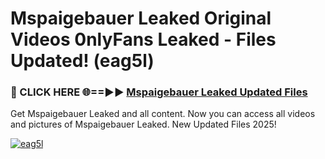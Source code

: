 # Mspaigebauer Leaked Original Videos 0nlyFans Leaked - Files Updated! (eag5l)

<h3>🔴 CLICK HERE 🌐==►► <a href="https://tinyurl.com/2m67pmp6" rel="nofollow">Mspaigebauer Leaked Updated Files</a></h3>

Get Mspaigebauer Leaked and all content. Now you can access all videos and pictures of Mspaigebauer Leaked. New Updated Files 2025!

[![eag5l](https://i.imgur.com/H4QAA4z.gif)](https://tinyurl.com/2m67pmp6)